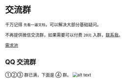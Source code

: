 # 交流群

千万记得 `先看一遍文档`，可以解决大部分基础疑问。

不再提供微信交流群，如果需要可以付费 `20元` 入群，[联系我](/advanced/contact/contact)。

[需求池](/advanced/roadmap/roadmap)

## QQ 交流群

①②③ 群已满，下面是 ④ 群。
![alt text](https://oss.laf.run/ukw0y1-site/unibest-discussion-group/qq.jpg)
